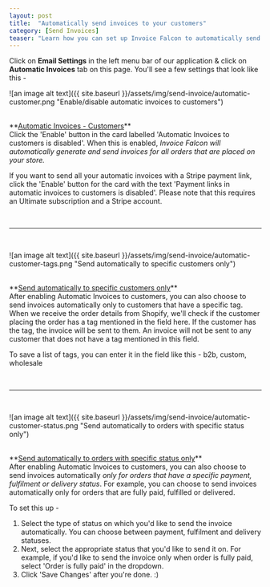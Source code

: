 ```yaml
---
layout: post
title:  "Automatically send invoices to your customers"
category: [Send Invoices]
teaser: "Learn how you can set up Invoice Falcon to automatically send invoices to your customers for every order on your store"
---
```


Click on **Email Settings** in the left menu bar of our application & click on **Automatic Invoices** tab on this page. You'll see a few settings that look like this -

![an image alt text]({{ site.baseurl }}/assets/img/send-invoice/automatic-customer.png "Enable/disable automatic invoices to customers")

<br/>
**<u>Automatic Invoices - Customers</u>**
<br/>
Click the 'Enable' button in the card labelled 'Automatic Invoices to customers is disabled'. When this is enabled, <i>Invoice Falcon will automatically generate and send invoices for all orders that are placed on your store.</i>

If you want to send all your automatic invoices with a Stripe payment link, click the 'Enable' button for the card with the text 'Payment links in automatic invoices to customers is disabled'. Please note that this requires an Ultimate subscription and a Stripe account.

<br/>
<hr/>
<br/>

![an image alt text]({{ site.baseurl }}/assets/img/send-invoice/automatic-customer-tags.png "Send automatically to specific customers only")

<br/>
**<u>Send automatically to specific customers only</u>**
<br/>
After enabling Automatic Invoices to customers, you can also choose to send invoices automatically only to customers that have a specific tag. When we receive the order details from Shopify, we'll check if the customer placing the order has a tag mentioned in the field here. If the customer has the tag, the invoice will be sent to them. An invoice will not be sent to any customer that does not have a tag mentioned in this field.

To save a list of tags, you can enter it in the field like this - b2b, custom, wholesale

<br/>
<hr/>
<br/>

![an image alt text]({{ site.baseurl }}/assets/img/send-invoice/automatic-customer-status.png "Send automatically to orders with specific status only")

<br/>
**<u>Send automatically to orders with specific status only</u>**
<br/>
After enabling Automatic Invoices to customers, you can also choose to send invoices automatically <i>only for orders that have a specific payment, fulfilment or delivery status</i>. For example, you can choose to send invoices automatically only for orders that are fully paid, fulfilled or delivered.

To set this up -
1. Select the type of status on which you'd like to send the invoice automatically. You can choose between payment, fulfilment and delivery statuses.
2. Next, select the appropriate status that you'd like to send it on. For example, if you'd like to send the invoice only when order is fully paid, select 'Order is fully paid' in the dropdown.
3. Click 'Save Changes' after you're done. :)
